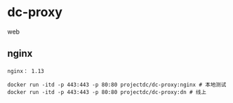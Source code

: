 # dc-proxy
web

## nginx

```
nginx： 1.13

docker run -itd -p 443:443 -p 80:80 projectdc/dc-proxy:nginx # 本地测试
docker run -itd -p 443:443 -p 80:80 projectdc/dc-proxy:dn # 线上
```

